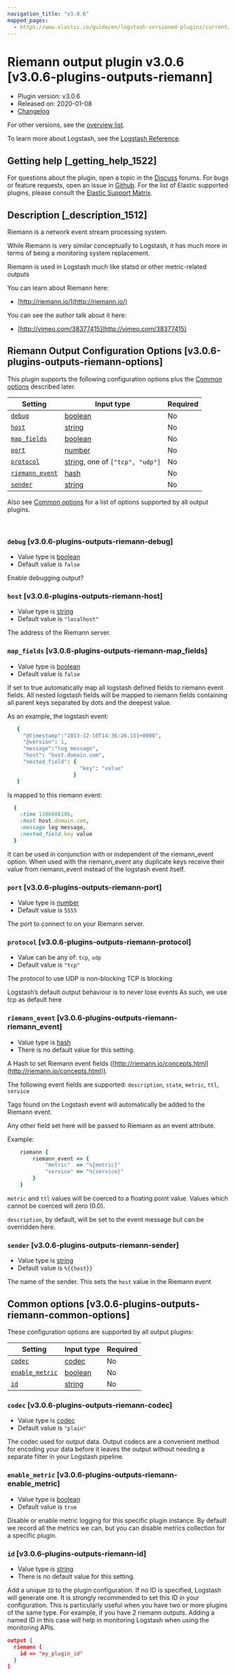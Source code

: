 ```yaml
---
navigation_title: "v3.0.6"
mapped_pages:
  - https://www.elastic.co/guide/en/logstash-versioned-plugins/current/v3.0.6-plugins-outputs-riemann.html
---
```


# Riemann output plugin v3.0.6 [v3.0.6-plugins-outputs-riemann]


* Plugin version: v3.0.6
* Released on: 2020-01-08
* [Changelog](https://github.com/logstash-plugins/logstash-output-riemann/blob/v3.0.6/CHANGELOG.md)

For other versions, see the [overview list](output-riemann-index.md).

To learn more about Logstash, see the [Logstash Reference](logstash://reference/index.md).

## Getting help [_getting_help_1522]

For questions about the plugin, open a topic in the [Discuss](http://discuss.elastic.co) forums. For bugs or feature requests, open an issue in [Github](https://github.com/logstash-plugins/logstash-output-riemann). For the list of Elastic supported plugins, please consult the [Elastic Support Matrix](https://www.elastic.co/support/matrix#matrix_logstash_plugins).


## Description [_description_1512]

Riemann is a network event stream processing system.

While Riemann is very similar conceptually to Logstash, it has much more in terms of being a monitoring system replacement.

Riemann is used in Logstash much like statsd or other metric-related outputs

You can learn about Riemann here:

* [http://riemann.io/](http://riemann.io/)

You can see the author talk about it here:

* [http://vimeo.com/38377415](http://vimeo.com/38377415)


## Riemann Output Configuration Options [v3.0.6-plugins-outputs-riemann-options]

This plugin supports the following configuration options plus the [Common options](v3-0-6-plugins-outputs-riemann.md#v3.0.6-plugins-outputs-riemann-common-options) described later.

| Setting | Input type | Required |
| --- | --- | --- |
| [`debug`](v3-0-6-plugins-outputs-riemann.md#v3.0.6-plugins-outputs-riemann-debug) | [boolean](logstash://reference/configuration-file-structure.md#boolean) | No |
| [`host`](v3-0-6-plugins-outputs-riemann.md#v3.0.6-plugins-outputs-riemann-host) | [string](logstash://reference/configuration-file-structure.md#string) | No |
| [`map_fields`](v3-0-6-plugins-outputs-riemann.md#v3.0.6-plugins-outputs-riemann-map_fields) | [boolean](logstash://reference/configuration-file-structure.md#boolean) | No |
| [`port`](v3-0-6-plugins-outputs-riemann.md#v3.0.6-plugins-outputs-riemann-port) | [number](logstash://reference/configuration-file-structure.md#number) | No |
| [`protocol`](v3-0-6-plugins-outputs-riemann.md#v3.0.6-plugins-outputs-riemann-protocol) | [string](logstash://reference/configuration-file-structure.md#string), one of `["tcp", "udp"]` | No |
| [`riemann_event`](v3-0-6-plugins-outputs-riemann.md#v3.0.6-plugins-outputs-riemann-riemann_event) | [hash](logstash://reference/configuration-file-structure.md#hash) | No |
| [`sender`](v3-0-6-plugins-outputs-riemann.md#v3.0.6-plugins-outputs-riemann-sender) | [string](logstash://reference/configuration-file-structure.md#string) | No |

Also see [Common options](v3-0-6-plugins-outputs-riemann.md#v3.0.6-plugins-outputs-riemann-common-options) for a list of options supported by all output plugins.

 

### `debug` [v3.0.6-plugins-outputs-riemann-debug]

* Value type is [boolean](logstash://reference/configuration-file-structure.md#boolean)
* Default value is `false`

Enable debugging output?


### `host` [v3.0.6-plugins-outputs-riemann-host]

* Value type is [string](logstash://reference/configuration-file-structure.md#string)
* Default value is `"localhost"`

The address of the Riemann server.


### `map_fields` [v3.0.6-plugins-outputs-riemann-map_fields]

* Value type is [boolean](logstash://reference/configuration-file-structure.md#boolean)
* Default value is `false`

If set to true automatically map all logstash defined fields to riemann event fields. All nested logstash fields will be mapped to riemann fields containing all parent keys separated by dots and the deepest value.

As an example, the logstash event:

```ruby
   {
     "@timestamp":"2013-12-10T14:36:26.151+0000",
     "@version": 1,
     "message":"log message",
     "host": "host.domain.com",
     "nested_field": {
                       "key": "value"
                     }
   }
```

Is mapped to this riemann event:

```ruby
  {
    :time 1386686186,
    :host host.domain.com,
    :message log message,
    :nested_field.key value
  }
```

It can be used in conjunction with or independent of the riemann_event option. When used with the riemann_event any duplicate keys receive their value from riemann_event instead of the logstash event itself.


### `port` [v3.0.6-plugins-outputs-riemann-port]

* Value type is [number](logstash://reference/configuration-file-structure.md#number)
* Default value is `5555`

The port to connect to on your Riemann server.


### `protocol` [v3.0.6-plugins-outputs-riemann-protocol]

* Value can be any of: `tcp`, `udp`
* Default value is `"tcp"`

The protocol to use UDP is non-blocking TCP is blocking

Logstash’s default output behaviour is to never lose events As such, we use tcp as default here


### `riemann_event` [v3.0.6-plugins-outputs-riemann-riemann_event]

* Value type is [hash](logstash://reference/configuration-file-structure.md#hash)
* There is no default value for this setting.

A Hash to set Riemann event fields ([http://riemann.io/concepts.html](http://riemann.io/concepts.html)).

The following event fields are supported: `description`, `state`, `metric`, `ttl`, `service`

Tags found on the Logstash event will automatically be added to the Riemann event.

Any other field set here will be passed to Riemann as an event attribute.

Example:

```ruby
    riemann {
        riemann_event => {
            "metric"  => "%{metric}"
            "service" => "%{service}"
        }
    }
```

`metric` and `ttl` values will be coerced to a floating point value. Values which cannot be coerced will zero (0.0).

`description`, by default, will be set to the event message but can be overridden here.


### `sender` [v3.0.6-plugins-outputs-riemann-sender]

* Value type is [string](logstash://reference/configuration-file-structure.md#string)
* Default value is `%{{host}}`

The name of the sender. This sets the `host` value in the Riemann event



## Common options [v3.0.6-plugins-outputs-riemann-common-options]

These configuration options are supported by all output plugins:

| Setting | Input type | Required |
| --- | --- | --- |
| [`codec`](v3-0-6-plugins-outputs-riemann.md#v3.0.6-plugins-outputs-riemann-codec) | [codec](logstash://reference/configuration-file-structure.md#codec) | No |
| [`enable_metric`](v3-0-6-plugins-outputs-riemann.md#v3.0.6-plugins-outputs-riemann-enable_metric) | [boolean](logstash://reference/configuration-file-structure.md#boolean) | No |
| [`id`](v3-0-6-plugins-outputs-riemann.md#v3.0.6-plugins-outputs-riemann-id) | [string](logstash://reference/configuration-file-structure.md#string) | No |

### `codec` [v3.0.6-plugins-outputs-riemann-codec]

* Value type is [codec](logstash://reference/configuration-file-structure.md#codec)
* Default value is `"plain"`

The codec used for output data. Output codecs are a convenient method for encoding your data before it leaves the output without needing a separate filter in your Logstash pipeline.


### `enable_metric` [v3.0.6-plugins-outputs-riemann-enable_metric]

* Value type is [boolean](logstash://reference/configuration-file-structure.md#boolean)
* Default value is `true`

Disable or enable metric logging for this specific plugin instance. By default we record all the metrics we can, but you can disable metrics collection for a specific plugin.


### `id` [v3.0.6-plugins-outputs-riemann-id]

* Value type is [string](logstash://reference/configuration-file-structure.md#string)
* There is no default value for this setting.

Add a unique `ID` to the plugin configuration. If no ID is specified, Logstash will generate one. It is strongly recommended to set this ID in your configuration. This is particularly useful when you have two or more plugins of the same type. For example, if you have 2 riemann outputs. Adding a named ID in this case will help in monitoring Logstash when using the monitoring APIs.

```json
output {
  riemann {
    id => "my_plugin_id"
  }
}
```



